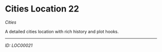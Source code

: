 # Cities Location 22

*Cities*

A detailed cities location with rich history and plot hooks.

---
*ID: LOC00021*
